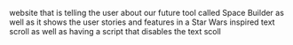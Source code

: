website that is telling the user about our future tool called Space Builder as well as it shows the user stories and features in a Star Wars inspired text scroll as well as having a script that disables the text scoll 